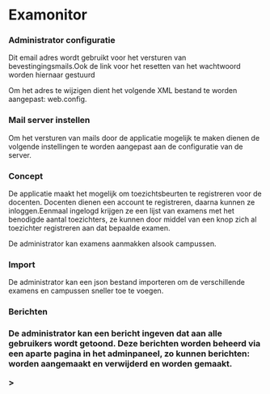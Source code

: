 Examonitor
=======================
<h3>Administrator configuratie</h3>
<p>Dit email adres wordt gebruikt voor het versturen van bevestingingsmails.Ook de link voor het resetten van het wachtwoord worden hiernaar gestuurd</p>
<p>Om het adres te wijzigen dient het volgende XML bestand te worden aangepast: web.config.</p>

<p><b>
<appSettings>
    <add key="AdminEmail" value="examonitor@ap.be" />
</appSettings>
</b></p>


<h3>Mail server instellen</h3>
<p>Om het versturen van mails door de applicatie mogelijk te maken dienen de volgende instellingen te worden aangepast aan de configuratie van de server.</p>
<p><b>
<system.net>
    <mailSettings>
      <smtp deliveryMethod="SpecifiedPickupDirectory">
        <specifiedPickupDirectory pickupDirectoryLocation="c:\email" />
        <network host="localhost" />
      </smtp>
    </mailSettings>
  </system.net>
</b></p>

<h3>Concept</h3>
<p>De applicatie maakt het mogelijk om toezichtsbeurten te registreren voor de docenten. Docenten dienen een account te registreren, daarna kunnen ze inloggen.Eenmaal ingelogd krijgen ze een lijst van examens met het benodigde aantal toezichters, ze kunnen door middel van een knop zich al toezichter registreren aan dat bepaalde examen.</p>
<p>De administrator kan examens aanmakken alsook campussen.</p>

<h3>Import</h3>
<p>De administrator kan een json bestand importeren om de verschillende examens en campussen sneller toe te voegen.</p>

<h3>Berichten<h3>
<p>De administrator kan een bericht ingeven dat aan alle gebruikers wordt getoond. Deze berichten worden beheerd via een aparte pagina in het adminpaneel, zo kunnen berichten: worden aangemaakt en verwijderd en worden gemaakt.</p>
>

